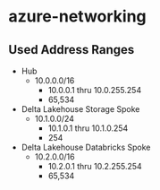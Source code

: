 # azure-networking

## Used Address Ranges

- Hub
  - 10.0.0.0/16
    - 10.0.0.1 thru 10.0.255.254
    - 65,534
- Delta Lakehouse Storage Spoke
  - 10.1.0.0/24
    - 10.1.0.1 thru 10.1.0.254
    - 254
- Delta Lakehouse Databricks Spoke
  - 10.2.0.0/16
    - 10.2.0.1 thru 10.2.255.254
    - 65,534
